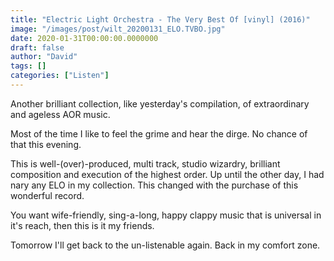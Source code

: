 ```yaml
---
title: "Electric Light Orchestra - The Very Best Of [vinyl] (2016)"
image: "/images/post/wilt_20200131_ELO.TVBO.jpg"
date: 2020-01-31T00:00:00.0000000
draft: false
author: "David"
tags: []
categories: ["Listen"]
---
```

 Another brilliant collection, like yesterday's compilation, of extraordinary and ageless AOR music.   
  
Most of the time I like to feel the grime and hear the dirge. No chance of that this evening.   
  
This is well-(over)-produced, multi track, studio wizardry, brilliant composition and execution of the highest order. Up until the other day, I had nary any ELO in my collection. This changed with the purchase of this wonderful record.    
  
You want wife-friendly, sing-a-long, happy clappy music that is universal in it's reach, then this is it my friends.   
  
Tomorrow I'll get back to the un-listenable again. Back in my comfort zone.